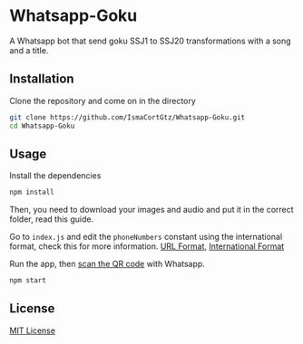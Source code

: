 # Whatsapp-Goku
<!-- [![License: MIT](https://img.shields.io/badge/License-MIT-yellow.svg)](https://choosealicense.com/licenses/mit/) -->

A Whatsapp bot that send goku SSJ1 to SSJ20 transformations with a song and a title.


## Installation

Clone the repository and come on in the directory
```bash
git clone https://github.com/IsmaCortGtz/Whatsapp-Goku.git
cd Whatsapp-Goku
```

## Usage

Install the dependencies
```bash
npm install
```

Then, you need to download your images and audio and put it in the correct folder, read this guide.

Go to  `index.js`  and edit the  `phoneNumbers`  constant using the international format, check this for more information. [URL Format](https://faq.whatsapp.com/452366545421244/), [International Format](https://faq.whatsapp.com/537057536884131/)

Run the app, then [scan the QR code](https://faq.whatsapp.com/381777293328336/) with Whatsapp.
```bash
npm start
```

## License

[MIT License](https://choosealicense.com/licenses/mit/)